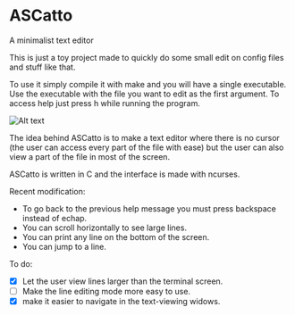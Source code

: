 ﻿# ASCatto
A minimalist text editor

This is just a toy project made to quickly do some small edit on config files and stuff like that.

To use it simply compile it with make and you will have a single executable. Use the executable with the file you want to edit as the first argument.
To access help just press h while running the program.

![Alt text](https://i.imgur.com/xG27KdU.png "Editing a line")

The idea behind ASCatto is to make a text editor where there is no cursor (the user can access every part of the file with ease) but the user can also view a part of the file in most of the screen.

ASCatto is written in C and the interface is made with ncurses.

Recent modification:
* To go back to the previous help message you must press backspace instead of echap.
* You can scroll horizontally to see large lines.
* You can print any line on the bottom of the screen.
* You can jump to a line.

To do:
- [x] Let the user view lines larger than the terminal screen.
- [ ] Make the line editing mode more easy to use.
- [x] make it easier to navigate in the text-viewing widows.
